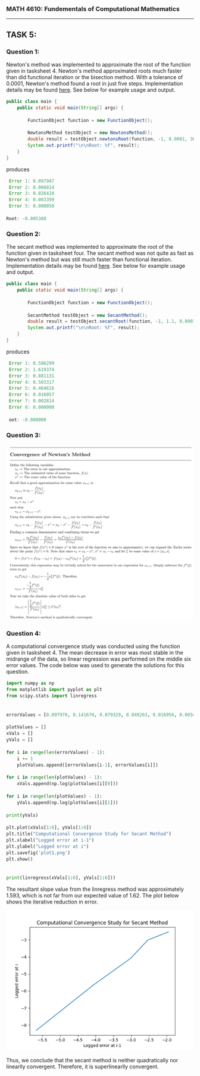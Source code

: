 ### MATH 4610: Fundementals of Computational Mathematics 
***

## TASK 5:

### Question 1:

Newton's method was implemented to approximate the root of the function given in tasksheet 4. Newton's method 
approximated roots much faster than did functional iteration or the bisection method. With a tolerance of 0.0001,
Newton's method found a root in just five steps. Implementation details may be found [here](https://github.com/HyrumHansen/math4610/blob/main/code/task5/NewtonsMethod.md). See below for example usage and output.

```java
public class main {
    public static void main(String[] args) {

        FunctionObject function = new FunctionObject();

        NewtonsMethod testObject = new NewtonsMethod();
        double result = testObject.newtonsRoot(function, -1, 0.0001, 30);
        System.out.printf("\n\nRoot: %f", result);
    }
}
```

produces

```java
 Error 1: 0.097947
 Error 2: 0.066814
 Error 3: 0.026410
 Error 4: 0.003399
 Error 5: 0.000050

Root: -0.805380
```

### Question 2:

The secant method was implemented to approximate the root of the function given in tasksheet four. The secant method was not quite as fast as Newton's
method but was still much faster than functional iteration. Implementation details may be found [here](https://github.com/HyrumHansen/math4610/blob/main/code/task5/SecantMethod.md). See below for example usage and output.

```java
public class main {
    public static void main(String[] args) {

        FunctionObject function = new FunctionObject();

        SecantMethod testObject = new SecantMethod();
        double result = testObject.secantRoot(function, -1, 1.1, 0.0001, 30);
        System.out.printf("\n\nRoot: %f", result);
    }
}
```

produces

```java
 Error 1: 0.586299
 Error 2: 1.619374
 Error 3: 0.881131
 Error 4: 0.503317
 Error 5: 0.464616
 Error 6: 0.016057
 Error 7: 0.002814
 Error 8: 0.000000

 oot: -0.000000
```

### Question 3:

![](images/task5/newtons_convergence.png)

### Question 4:

A computational convergence study was conducted using the function given in tasksheet 4. The mean decrease in error was most stable in the midrange of the data, so linear regression was performed on the middle six error values. The code below was used to generate the solutions for this question.

```python
import numpy as np
from matplotlib import pyplot as plt
from scipy.stats import linregress


errorValues = [0.097970, 0.141670, 0.079329, 0.049263, 0.016956, 0.003442, 0.000245, 0.000004]

plotValues = []
xVals = []
yVals = []

for i in range(len(errorValues) - 1):
    i += 1
    plotValues.append([errorValues[i-1], errorValues[i]])

for i in range(len(plotValues) - 1):
    xVals.append(np.log(plotValues[i][0]))

for i in range(len(plotValues) - 1):
    yVals.append(np.log(plotValues[i][1]))

print(yVals)

plt.plot(xVals[1:6], yVals[1:6])
plt.title("Computational Convergence Study for Secant Method")
plt.xlabel("Logged error at i-1")
plt.ylabel("Logged error at i")
plt.savefig('plot1.png')
plt.show()


print(linregress(xVals[1:6], yVals[1:6]))
```

The resultant slope value from the linregress method was approximately 1.593, which is not far from our expected value of 1.62. The plot below shows the iterative reduction in error.

![](images/task5/Figure_1.png)

Thus, we conclude that the secant method is neither quadratically nor linearlly convergent. Therefore, it is superlinearlly convergent.
